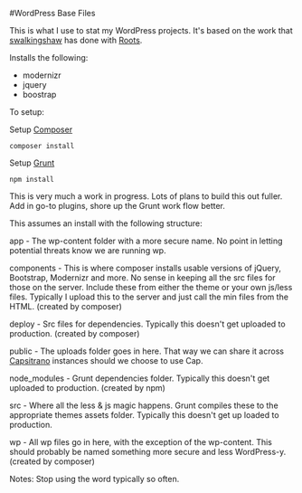 #WordPress Base Files

This is what I use to stat my WordPress projects. It's based on the work that [swalkingshaw](https://github.com/swalkinshaw) has done with [Roots](http://roots.io).

Installs the following:

*   modernizr
*   jquery
*   boostrap

To setup:

Setup [Composer](https://getcomposer.org)

````
composer install
````

Setup [Grunt](http://gruntjs.com)

````
npm install
````

This is very much a work in progress. Lots of plans to build this out fuller. Add in go-to plugins, shore up the Grunt work flow better.

This assumes an install with the following structure:

app - The wp-content folder with a more secure name. No point in letting potential threats know we are running wp.

components - This is where composer installs usable versions of jQuery, Bootstrap, Modernizr and more. No sense in keeping all the src files for those on the server. Include these from either the theme or your own js/less files. Typically I upload this to the server and just call the min files from the HTML. (created by composer)

deploy - Src files for dependencies. Typically this doesn't get uploaded to production. (created by composer)

public - The uploads folder goes in here. That way we can share it across [Capsitrano](http://capistranorb.com) instances should we choose to use Cap.

node_modules - Grunt dependencies folder. Typically this doesn't get uploaded to production. (created by npm)

src - Where all the less & js magic happens. Grunt compiles these to the appropriate themes assets folder. Typically this doesn't get up loaded to production.

wp - All wp files go in here, with the exception of the wp-content. This should probably be named something more secure and less WordPress-y. (created by composer)

Notes: Stop using the word typically so often.